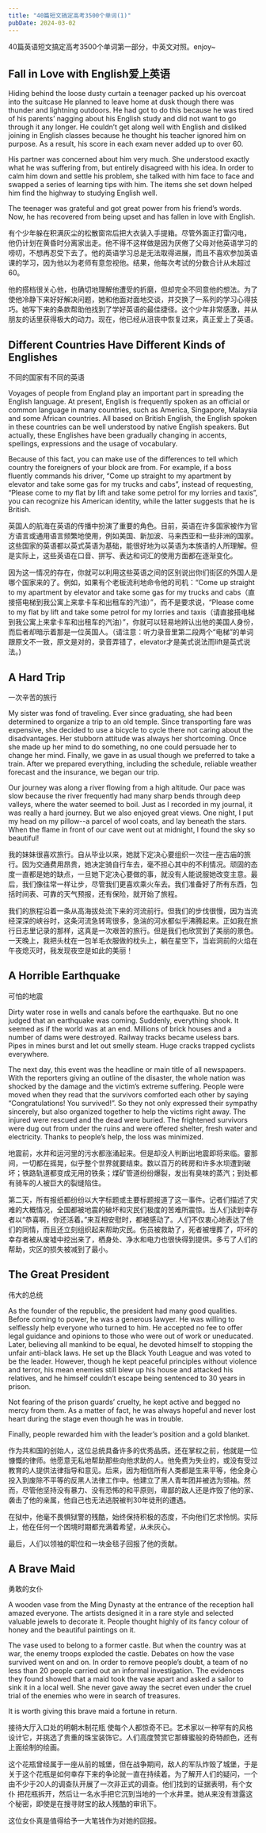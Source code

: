 ```yaml
---
title: "40篇短文搞定高考3500个单词(1)"
pubDate: 2024-03-02
---
```


40篇英语短文搞定高考3500个单词第一部分，中英文对照。enjoy~

## Fall in Love with English爱上英语

Hiding behind the loose dusty curtain a teenager packed up his overcoat into the suitcase He planned to leave home at dusk though there was thunder and lightning outdoors. He had got to do this because he was tired of his parents’ nagging about his English study and did not want to go through it any longer. He couldn’t get along well with English and disliked joining in English classes because he thought his teacher ignored him on purpose. As a result, his score in each exam never added up to over 60.

His partner was concerned about him very much. She understood exactly what he was suffering from, but entirely disagreed with his idea. In order to calm him down and settle his problem, she talked with him face to face and swapped a series of learning tips with him. The items she set down helped him find the highway to studying English well.

The teenager was grateful and got great power from his friend’s words. Now, he has recovered from being upset and has fallen in love with English.

有个少年躲在积满灰尘的松散窗帘后把大衣装入手提箱。尽管外面正打雷闪电， 他仍计划在黄昏时分离家出走。他不得不这样做是因为厌倦了父母对他英语学习的唠叨，不想再忍受下去了。他的英语学习总是无法取得进展，而且不喜欢参加英语课的学习，因为他以为老师有意忽视他。结果，他每次考试的分数合计从未超过60。

他的搭档很关心他，也确切地理解他遭受的折磨，但却完全不同意他的想法。为了使他冷静下来好好解决问题，她和他面对面地交谈，并交换了一系列的学习心得技巧。她写下来的条款帮助他找到了学好英语的最佳捷径。这个少年非常感激，并从朋友的话里获得极大的动力。现在，他已经从沮丧中恢复过来，真正爱上了英语。

## Different Countries Have Different Kinds of Englishes

不同的国家有不同的英语

Voyages of people from England play an important part in spreading the English language. At present, English is frequently spoken as an official or common language in many countries, such as America, Singapore, Malaysia and some African countries. All based on British English, the English spoken in these countries can be well understood by native English speakers. But actually, these Englishes have been gradually changing in accents, spellings, expressions and the usage of vocabulary.

Because of this fact, you can make use of the differences to tell which country the foreigners of your block are from. For example, if a boss fluently commands his driver, “Come up straight to my apartment by elevator and take some gas for my trucks and cabs”, instead of requesting, “Please come to my flat by lift and take some petrol for my lorries and taxis”, you can recognize his American identity, while the latter suggests that he is British.

英国人的航海在英语的传播中扮演了重要的角色。目前，英语在许多国家被作为官方语言或通用语言频繁地使用，例如美国、新加波、马来西亚和一些非洲的国家。这些国家的英语都以英式英语为基础，能很好地为以英语为本族语的人所理解。但是实际上，这些英语在口音、拼写、表达和词汇的使用方面都在逐渐变化。

因为这一情况的存在，你就可以利用这些英语之间的区别说出你们街区的外国人是哪个国家来的了。例如，如果有个老板流利地命令他的司机：“Come up straight to my apartment by elevator and take some gas for my trucks and cabs（直接搭电梯到我公寓上来拿卡车和出租车的汽油）”，而不是要求说，“Please come to my flat by lift and take some petrol for my lorries and taxis（请直接搭电梯到我公寓上来拿卡车和出租车的汽油）”，你就可以轻易地辨认出他的美国人身份，而后者却暗示着那是一位英国人。（请注意：听力录音里第二段两个“电梯”的单词跟原文不一致，原文是对的，录音弄错了，elevator才是美式说法而lift是英式说法。)

## A Hard Trip

一次辛苦的旅行

My sister was fond of traveling. Ever since graduating, she had been determined to organize a trip to an old temple. Since transporting fare was expensive, she decided to use a bicycle to cycle there not caring about the disadvantages. Her stubborn attitude was always her shortcoming. Once she made up her mind to do something, no one could persuade her to change her mind. Finally, we gave in as usual though we preferred to take a train. After we prepared everything, including the schedule, reliable weather forecast and the insurance, we began our trip.

Our journey was along a river flowing from a high altitude. Our pace was slow because the river frequently had many sharp bends through deep valleys, where the water seemed to boil. Just as I recorded in my journal, it was really a hard journey. But we also enjoyed great views. One night, I put my head on my pillow--a parcel of wool coats, and lay beneath the stars. When the flame in front of our cave went out at midnight, I found the sky so beautiful!

我的妹妹很喜欢旅行。自从毕业以来，她就下定决心要组织一次往一座古庙的旅行。因为交通费用昂贵，她决定骑自行车去，毫不担心其中的不利情况。顽固的态度一直都是她的缺点，一旦她下定决心要做的事，就没有人能说服她改变主意。最后，我们像往常一样让步，尽管我们更喜欢乘火车去。我们准备好了所有东西，包括时间表、可靠的天气预报，还有保险，就开始了旅程。

我们的旅程沿着一条从高海拔处流下来的河流前行。但我们的步伐很慢，因为当流经深深的峡谷时，这条河流急转弯很多，急湍的河水都似乎沸腾起来。正如我在旅行日志里记录的那样，这真是一次艰苦的旅行。但是我们也欣赏到了美丽的景色。一天晚上，我把头枕在一包羊毛衣服做的枕头上，躺在星空下，当岩洞前的火焰在午夜熄灭时，我发现夜空是如此的美丽！

## A Horrible Earthquake

可怕的地震

Dirty water rose in wells and canals before the earthquake. But no one judged that an earthquake was coming. Suddenly, everything shook. It seemed as if the world was at an end. Millions of brick houses and a number of dams were destroyed. Railway tracks became useless bars. Pipes in mines burst and let out smelly steam. Huge cracks trapped cyclists everywhere.

The next day, this event was the headline or main title of all newspapers. With the reporters giving an outline of the disaster, the whole nation was shocked by the damage and the victim’s extreme suffering. People were moved when they read that the survivors comforted each other by saying “Congratulations! You survived!”. So they not only expressed their sympathy sincerely, but also organized together to help the victims right away. The injured were rescued and the dead were buried. The frightened survivors were dug out from under the ruins and were offered shelter, fresh water and electricity. Thanks to people’s help, the loss was minimized.

地震前，水井和运河里的污水都涨涌起来。但是却没人判断出地震即将来临。霎那间，一切都在摇晃，似乎整个世界就要结束。数以百万的砖房和许多水坝遭到破坏；铁路轨道都变成无用的铁条；煤矿管道纷纷爆裂，发出有臭味的蒸汽；到处都有骑车的人被巨大的裂缝陷住。

第二天，所有报纸都纷纷以大字标题或主要标题报道了这一事件。记者们描述了灾难的大概情况，全国都被地震的破坏和灾民们极度的苦难所震惊。当人们读到幸存者以“恭喜啊，你还活着。”来互相安慰时，都被感动了。人们不仅衷心地表达了他们的同情，而且还立刻组织起来帮助灾民。伤员被救助了，死者被埋葬了，吓坏的幸存者被从废墟中挖出来了，栖身处、净水和电力也很快得到提供。多亏了人们的帮助，灾区的损失被减到了最小。

## The Great President

伟大的总统

As the founder of the republic, the president had many good qualities. Before coming to power, he was a generous lawyer. He was willing to selflessly help everyone who turned to him. He accepted no fee to offer legal guidance and opinions to those who were out of work or uneducated. Later, believing all mankind to be equal, he devoted himself to stopping the unfair anti-black laws. He set up the Black Youth League and was voted to be the leader. However, though he kept peaceful principles without violence and terror, his mean enemies still blew up his house and attacked his relatives, and he himself couldn’t escape being sentenced to 30 years in prison.

Not fearing of the prison guards’ cruelty, he kept active and begged no mercy from them. As a matter of fact, he was always hopeful and never lost heart during the stage even though he was in trouble.

Finally, people rewarded him with the leader’s position and a gold blanket.

作为共和国的创始人，这位总统具备许多的优秀品质。还在掌权之前，他就是一位慷慨的律师。他愿意无私地帮助那些向他求助的人。他免费为失业的，或没有受过教育的人提供法律指导和意见。后来，因为相信所有人类都是生来平等，他全身心投入到废除不平等的反黑人法律工作中。他建立了黑人青年团并被选为领袖。然而，尽管他坚持没有暴力、没有恐怖的和平原则，卑鄙的敌人还是炸毁了他的家、袭击了他的亲属，他自己也无法逃脱被判30年徒刑的遭遇。

在狱中，他毫不畏惧狱警的残酷，始终保持积极的态度，不向他们乞求怜悯。实际上，他在任何一个困境时期都充满着希望，从未灰心。

最后，人们以领袖的职位和一块金毯子回报了他的贡献。

## A Brave Maid

勇敢的女仆

A wooden vase from the Ming Dynasty at the entrance of the reception hall amazed everyone. The artists designed it in a rare style and selected valuable jewels to decorate it. People thought highly of its fancy colour of honey and the beautiful paintings on it.

The vase used to belong to a former castle. But when the country was at war, the enemy troops exploded the castle. Debates on how the vase survived went on and on. In order to remove people’s doubt, a team of no less than 20 people carried out an informal investigation. The evidences they found showed that a maid took the vase apart and asked a sailor to sink it in a local well. She never gave away the secret even under the cruel trial of the enemies who were in search of treasures.

It is worth giving this brave maid a fortune in return.

接待大厅入口处的明朝木制花瓶 使每个人都惊奇不已。艺术家以一种罕有的风格设计它，并挑选了贵重的珠宝装饰它。人们高度赞赏它那蜂蜜般的奇特颜色，还有上面绘制的绘画。

这个花瓶曾经属于一座从前的城堡，但在战争期间，敌人的军队炸毁了城堡，于是关于这个花瓶是如何幸存下来的争论就一直在持续着。为了解开人们的疑问，一个由不少于20人的调查队开展了一次非正式的调查。他们找到的证据表明，有个女仆 把花瓶拆开，然后让一名水手把它沉到当地的一个水井里。她从来没有泄露这个秘密，即使是在搜寻财宝的敌人残酷的审讯下。

这位女仆真是值得给予一大笔钱作为对她的回报。